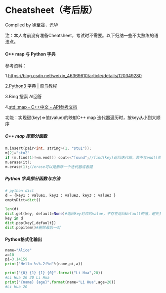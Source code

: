 # Cheatsheet（考后版）

Compiled by 徐至晟，光华

注：本人考前没有准备Cheatsheet，考试时不需要。以下归纳一些不太熟练的语法点。

#### C++ map 与 Python 字典

参考资料：

1.https://blog.csdn.net/weixin_46369610/article/details/120349280

2.[Python3 字典 | 菜鸟教程](https://www.runoob.com/python3/python3-dictionary.html)

3.Bing 搜索 AI回答

4.[std::map - C++中文 - API参考文档](https://www.apiref.com/cpp-zh/cpp/container/map.html)



功能：实现键(key)=>值(value)的映射C++ map 迭代器遍历时，按key从小到大顺序

##### C++ map 库部分函数

```c++
m.insert(pair<int, string>(1, "stu1"));
m[2]="stu2"
if (m.find(1)!=m.end()) cout<<"found";//find(key)返回迭代器，若不与end()相同则存在这一个键
m.erase(it);
m.erase(1);//erase可以是删除一个迭代器或者键
```

##### Python 字典部分函数与方法

```python
# python dict
d = {key1 : value1, key2 : value2, key3 : value3 }
emptyDict=dict()

len(d)
dict.get(key, default=None)#返回key对应的value，不存在返回default的值，避免报错
key in d
dict.pop(key[,default])
dict.popitem()#删除最后一对
```

#### Python格式化输出

```python
name="Alice"
a=10
pi=3.14159
print("Hello %s%.2f%d"%(name,pi,a))

print("{0} {1} {1} {0}".format("Li Hua",20))
#Li Hua 20 20 Li Hua
print("{name} {age}".format(name="Li Hua",age=20))
#Li Hua 20
```

